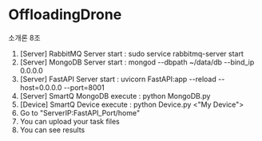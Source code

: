 # OffloadingDrone
소개론 8조


1. [Server] RabbitMQ Server start : sudo service rabbitmq-server start
2. [Server] MongoDB Server start : mongod --dbpath ~/data/db --bind_ip 0.0.0.0
3. [Server] FastAPI Server start : uvicorn FastAPI:app --reload --host=0.0.0.0 --port=8001
3. [Server] SmartQ MongoDB execute : python MongoDB.py
4. [Device] SmartQ Device execute : python Device.py <"My Device">
5. Go to "ServerIP:FastAPI_Port/home"
6. You can upload your task files
7. You can see results 
